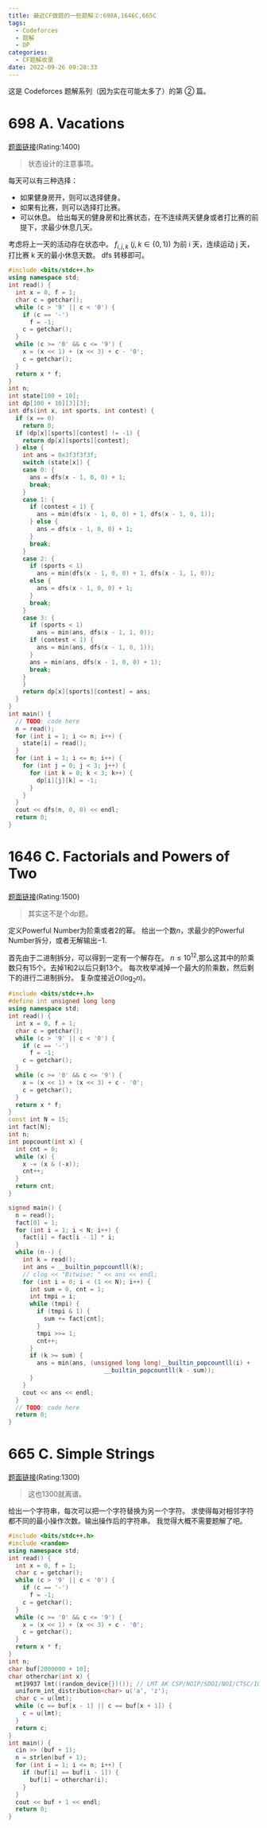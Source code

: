 ```yaml
---
title: 最近CF做题的一些题解②:698A,1646C,665C
tags:
  - Codeforces
  - 题解
  - DP
categories:
  - CF题解收录
date: 2022-09-26 09:28:33
---
```



这是 Codeforces 题解系列（因为实在可能太多了）的第 ② 篇。

<!-- more -->

# 698 A. Vacations

[题面链接](https://codeforces.com/contest/698/problem/A)(Rating:1400)

> 状态设计的注意事项。

每天可以有三种选择：

- 如果健身房开，则可以选择健身。
- 如果有比赛，则可以选择打比赛。
- 可以休息。
  给出每天的健身房和比赛状态，在不连续两天健身或者打比赛的前提下，求最少休息几天。

考虑将上一天的活动存在状态中。
$f_{i,j,k}\ (j,k\in\{0,1\})$ 为前 i 天，连续运动 j 天，打比赛 k 天的最小休息天数。
dfs 转移即可。
```C++
#include <bits/stdc++.h>
using namespace std;
int read() {
  int x = 0, f = 1;
  char c = getchar();
  while (c > '9' || c < '0') {
    if (c == '-')
      f = -1;
    c = getchar();
  }
  while (c >= '0' && c <= '9') {
    x = (x << 1) + (x << 3) + c - '0';
    c = getchar();
  }
  return x * f;
}
int n;
int state[100 + 10];
int dp[100 + 10][3][3];
int dfs(int x, int sports, int contest) {
  if (x == 0)
    return 0;
  if (dp[x][sports][contest] != -1) {
    return dp[x][sports][contest];
  } else {
    int ans = 0x3f3f3f3f;
    switch (state[x]) {
    case 0: {
      ans = dfs(x - 1, 0, 0) + 1;
      break;
    }
    case 1: {
      if (contest < 1) {
        ans = min(dfs(x - 1, 0, 0) + 1, dfs(x - 1, 0, 1));
      } else {
        ans = dfs(x - 1, 0, 0) + 1;
      }
      break;
    }
    case 2: {
      if (sports < 1)
        ans = min(dfs(x - 1, 0, 0) + 1, dfs(x - 1, 1, 0));
      else {
        ans = dfs(x - 1, 0, 0) + 1;
      }
      break;
    }
    case 3: {
      if (sports < 1)
        ans = min(ans, dfs(x - 1, 1, 0));
      if (contest < 1) {
        ans = min(ans, dfs(x - 1, 0, 1));
      }
      ans = min(ans, dfs(x - 1, 0, 0) + 1);
      break;
    }
    }
    return dp[x][sports][contest] = ans;
  }
}
int main() {
  // TODO: code here
  n = read();
  for (int i = 1; i <= n; i++) {
    state[i] = read();
  }
  for (int i = 1; i <= n; i++) {
    for (int j = 0; j < 3; j++) {
      for (int k = 0; k < 3; k++) {
        dp[i][j][k] = -1;
      }
    }
  }
  cout << dfs(n, 0, 0) << endl;
  return 0;
}
```

# 1646 C. Factorials and Powers of Two
[题面链接](https://codeforces.com/contest/1646/problem/C)(Rating:1500)
> 其实这不是个dp题。

定义$\text{Powerful Number}$为阶乘或者2的幂。
给出一个数$n$，求最少的$\text{Powerful Number}$拆分，或者无解输出$-1$.

首先由于二进制拆分，可以得到一定有一个解存在。
$n\le 10^{12}$,那么这其中的阶乘数只有15个。去掉1和2以后只剩13个。
每次枚举减掉一个最大的阶乘数，然后剩下的进行二进制拆分。
复杂度接近$O(\log_2n)$。
```c++
#include <bits/stdc++.h>
#define int unsigned long long
using namespace std;
int read() {
  int x = 0, f = 1;
  char c = getchar();
  while (c > '9' || c < '0') {
    if (c == '-')
      f = -1;
    c = getchar();
  }
  while (c >= '0' && c <= '9') {
    x = (x << 1) + (x << 3) + c - '0';
    c = getchar();
  }
  return x * f;
}
const int N = 15;
int fact[N];
int n;
int popcount(int x) {
  int cnt = 0;
  while (x) {
    x -= (x & (-x));
    cnt++;
  }
  return cnt;
}

signed main() {
  n = read();
  fact[0] = 1;
  for (int i = 1; i < N; i++) {
    fact[i] = fact[i - 1] * i;
  }
  while (n--) {
    int k = read();
    int ans = __builtin_popcountll(k);
    // clog << "Bitwise: " << ans << endl;
    for (int i = 0; i < (1 << N); i++) {
      int sum = 0, cnt = 1;
      int tmpi = i;
      while (tmpi) {
        if (tmpi & 1) {
          sum += fact[cnt];
        }
        tmpi >>= 1;
        cnt++;
      }
      if (k >= sum) {
        ans = min(ans, (unsigned long long)__builtin_popcountll(i) +
                           __builtin_popcountll(k - sum));
      }
    }
    cout << ans << endl;
  }
  // TODO: code here
  return 0;
}
```

# 665 C. Simple Strings
[题面链接](https://codeforces.com/contest/665/problem/C)(Rating:1300)
> 这也1300就离谱。

给出一个字符串，每次可以把一个字符替换为另一个字符。
求使得每对相邻字符都不同的最小操作次数。输出操作后的字符串。
我觉得大概不需要题解了吧。
```C++
#include <bits/stdc++.h>
#include <random>
using namespace std;
int read() {
  int x = 0, f = 1;
  char c = getchar();
  while (c > '9' || c < '0') {
    if (c == '-')
      f = -1;
    c = getchar();
  }
  while (c >= '0' && c <= '9') {
    x = (x << 1) + (x << 3) + c - '0';
    c = getchar();
  }
  return x * f;
}
int n;
char buf[2000000 + 10];
char otherchar(int x) {
  mt19937 lmt((random_device{})()); // LMT AK CSP/NOIP/SDOI/NOI/CTSC/IOI!
  uniform_int_distribution<char> u('a', 'z');
  char c = u(lmt);
  while (c == buf[x - 1] || c == buf[x + 1]) {
    c = u(lmt);
  }
  return c;
}
int main() {
  cin >> (buf + 1);
  n = strlen(buf + 1);
  for (int i = 1; i <= n; i++) {
    if (buf[i] == buf[i - 1]) {
      buf[i] = otherchar(i);
    }
  }
  cout << buf + 1 << endl;
  return 0;
}
```
